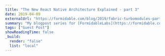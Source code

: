 ```yaml
---
title: "The New React Native Architecture Explained - part 3"
date: 2019-04-09
externalUrl: "https://formidable.com/blog/2019/fabric-turbomodules-part-3/"
summary: "My blogpost series for [FormidableLabs](https://formidable.com). This article got also translated in [Korean](https://medium.com/react-native-seoul/%EC%83%88-%EB%A6%AC%EC%95%A1%ED%8A%B8-%EB%84%A4%EC%9D%B4%ED%8B%B0%EB%B8%8C-%EC%95%84%ED%82%A4%ED%85%8D%EC%B2%98-%EC%84%A4%EB%AA%85-%EC%84%B8%EB%B2%88%EC%A7%B8-%ED%8C%8C%ED%8A%B8-ff8924b488a)."
tags: ["Guest Post"]
showReadingTime: false
_build:
  render: "false"
  list: "local"
---
```

